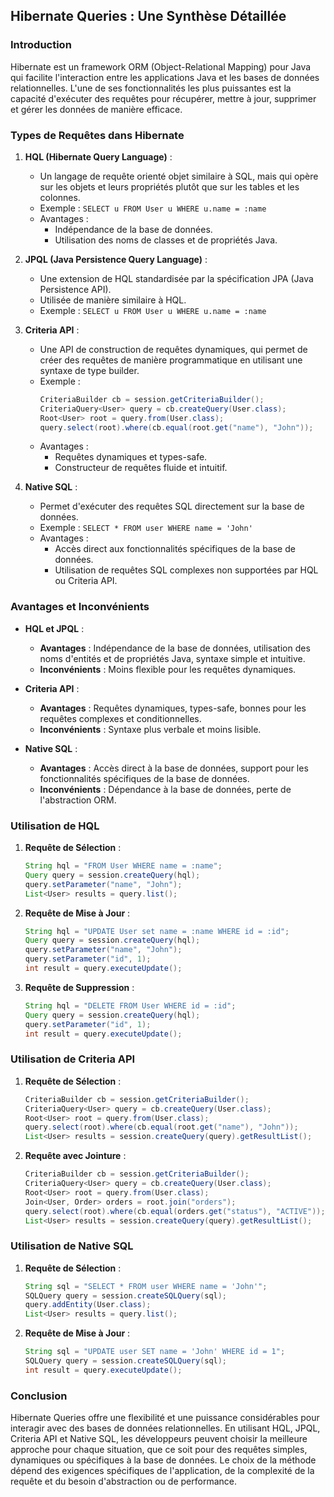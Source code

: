 ## Hibernate Queries : Une Synthèse Détaillée

### Introduction
Hibernate est un framework ORM (Object-Relational Mapping) pour Java qui facilite l'interaction entre les applications Java et les bases de données relationnelles. L'une de ses fonctionnalités les plus puissantes est la capacité d'exécuter des requêtes pour récupérer, mettre à jour, supprimer et gérer les données de manière efficace.

### Types de Requêtes dans Hibernate

1. **HQL (Hibernate Query Language)** :
    - Un langage de requête orienté objet similaire à SQL, mais qui opère sur les objets et leurs propriétés plutôt que sur les tables et les colonnes.
    - Exemple : `SELECT u FROM User u WHERE u.name = :name`
    - Avantages :
        - Indépendance de la base de données.
        - Utilisation des noms de classes et de propriétés Java.

2. **JPQL (Java Persistence Query Language)** :
    - Une extension de HQL standardisée par la spécification JPA (Java Persistence API).
    - Utilisée de manière similaire à HQL.
    - Exemple : `SELECT u FROM User u WHERE u.name = :name`

3. **Criteria API** :
    - Une API de construction de requêtes dynamiques, qui permet de créer des requêtes de manière programmatique en utilisant une syntaxe de type builder.
    - Exemple :
      ```java
      CriteriaBuilder cb = session.getCriteriaBuilder();
      CriteriaQuery<User> query = cb.createQuery(User.class);
      Root<User> root = query.from(User.class);
      query.select(root).where(cb.equal(root.get("name"), "John"));
      ```
    - Avantages :
        - Requêtes dynamiques et types-safe.
        - Constructeur de requêtes fluide et intuitif.

4. **Native SQL** :
    - Permet d'exécuter des requêtes SQL directement sur la base de données.
    - Exemple : `SELECT * FROM user WHERE name = 'John'`
    - Avantages :
        - Accès direct aux fonctionnalités spécifiques de la base de données.
        - Utilisation de requêtes SQL complexes non supportées par HQL ou Criteria API.

### Avantages et Inconvénients

- **HQL et JPQL** :
    - **Avantages** : Indépendance de la base de données, utilisation des noms d'entités et de propriétés Java, syntaxe simple et intuitive.
    - **Inconvénients** : Moins flexible pour les requêtes dynamiques.

- **Criteria API** :
    - **Avantages** : Requêtes dynamiques, types-safe, bonnes pour les requêtes complexes et conditionnelles.
    - **Inconvénients** : Syntaxe plus verbale et moins lisible.

- **Native SQL** :
    - **Avantages** : Accès direct à la base de données, support pour les fonctionnalités spécifiques de la base de données.
    - **Inconvénients** : Dépendance à la base de données, perte de l'abstraction ORM.

### Utilisation de HQL

1. **Requête de Sélection** :
   ```java
   String hql = "FROM User WHERE name = :name";
   Query query = session.createQuery(hql);
   query.setParameter("name", "John");
   List<User> results = query.list();
   ```

2. **Requête de Mise à Jour** :
   ```java
   String hql = "UPDATE User set name = :name WHERE id = :id";
   Query query = session.createQuery(hql);
   query.setParameter("name", "John");
   query.setParameter("id", 1);
   int result = query.executeUpdate();
   ```

3. **Requête de Suppression** :
   ```java
   String hql = "DELETE FROM User WHERE id = :id";
   Query query = session.createQuery(hql);
   query.setParameter("id", 1);
   int result = query.executeUpdate();
   ```

### Utilisation de Criteria API

1. **Requête de Sélection** :
   ```java
   CriteriaBuilder cb = session.getCriteriaBuilder();
   CriteriaQuery<User> query = cb.createQuery(User.class);
   Root<User> root = query.from(User.class);
   query.select(root).where(cb.equal(root.get("name"), "John"));
   List<User> results = session.createQuery(query).getResultList();
   ```

2. **Requête avec Jointure** :
   ```java
   CriteriaBuilder cb = session.getCriteriaBuilder();
   CriteriaQuery<User> query = cb.createQuery(User.class);
   Root<User> root = query.from(User.class);
   Join<User, Order> orders = root.join("orders");
   query.select(root).where(cb.equal(orders.get("status"), "ACTIVE"));
   List<User> results = session.createQuery(query).getResultList();
   ```

### Utilisation de Native SQL

1. **Requête de Sélection** :
   ```java
   String sql = "SELECT * FROM user WHERE name = 'John'";
   SQLQuery query = session.createSQLQuery(sql);
   query.addEntity(User.class);
   List<User> results = query.list();
   ```

2. **Requête de Mise à Jour** :
   ```java
   String sql = "UPDATE user SET name = 'John' WHERE id = 1";
   SQLQuery query = session.createSQLQuery(sql);
   int result = query.executeUpdate();
   ```

### Conclusion

Hibernate Queries offre une flexibilité et une puissance considérables pour interagir avec des bases de données relationnelles. En utilisant HQL, JPQL, Criteria API et Native SQL, les développeurs peuvent choisir la meilleure approche pour chaque situation, que ce soit pour des requêtes simples, dynamiques ou spécifiques à la base de données. Le choix de la méthode dépend des exigences spécifiques de l'application, de la complexité de la requête et du besoin d'abstraction ou de performance.